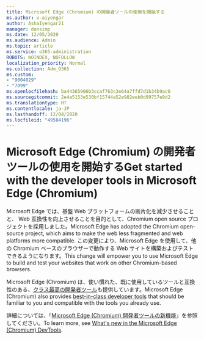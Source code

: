 ```yaml
---
title: Microsoft Edge (Chromium) の開発者ツールの使用を開始する
ms.author: v-aiyengar
author: AshaIyengar21
manager: dansimp
ms.date: 12/05/2020
ms.audience: Admin
ms.topic: article
ms.service: o365-administration
ROBOTS: NOINDEX, NOFOLLOW
localization_priority: Normal
ms.collection: Adm_O365
ms.custom:
- "9004029"
- "7099"
ms.openlocfilehash: ba44365906b3ccaf763c3e64a7ffd7d1b34b9ac0
ms.sourcegitcommit: 2e4a5153e530bf15744a52e982eeb0d99757e9d2
ms.translationtype: HT
ms.contentlocale: ja-JP
ms.lasthandoff: 12/04/2020
ms.locfileid: "49584196"
---
```

# <a name="get-started-with-the-developer-tools-in-microsoft-edge-chromium"></a><span data-ttu-id="91ed7-102">Microsoft Edge (Chromium) の開発者ツールの使用を開始する</span><span class="sxs-lookup"><span data-stu-id="91ed7-102">Get started with the developer tools in Microsoft Edge (Chromium)</span></span>

<span data-ttu-id="91ed7-103">Microsoft Edge では、基盤 Web プラットフォームの断片化を減少させることと、 Web 互換性を向上させることを目的として、Chromium open source プロジェクトを採用しました。</span><span class="sxs-lookup"><span data-stu-id="91ed7-103">Microsoft Edge has adopted the Chromium open-source project, which aims to make the web less fragmented and web platforms more compatible.</span></span> <span data-ttu-id="91ed7-104">この変更により、Microsoft Edge を使用して、他の Chromium ベースのブラウザーで動作する Web サイトを構築およびテストできるようになります。</span><span class="sxs-lookup"><span data-stu-id="91ed7-104">This change will empower you to use Microsoft Edge to build and test your websites that work on other Chromium-based browsers.</span></span>

<span data-ttu-id="91ed7-105">Microsoft Edge (Chromium) は、使い慣れた、既に使用しているツールと互換性のある、[クラス最高の開発者ツール](https://go.microsoft.com/fwlink/?linkid=2134941)も提供しています。</span><span class="sxs-lookup"><span data-stu-id="91ed7-105">Microsoft Edge (Chromium) also provides [best-in-class developer tools](https://go.microsoft.com/fwlink/?linkid=2134941) that should be familiar to you and compatible with the tools you already use.</span></span>

<span data-ttu-id="91ed7-106">詳細については、「[Microsoft Edge (Chromium) 開発者ツールの新機能](https://go.microsoft.com/fwlink/?linkid=2135020)」を参照してください。</span><span class="sxs-lookup"><span data-stu-id="91ed7-106">To learn more, see [What's new in the Microsoft Edge (Chromium) DevTools](https://go.microsoft.com/fwlink/?linkid=2135020).</span></span>